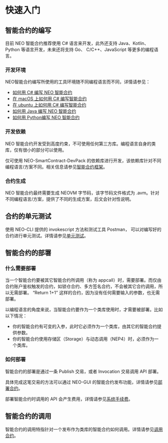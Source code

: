 # 快速入门

## 智能合约的编写

目前 NEO 智能合约推荐使用 C# 语言来开发，此外还支持 Java、Kotlin、Python 等语言开发，未来还将支持 Go、 C/C++、JavaScript 等更多的编程语言。

### 开发环境

NEO智能合约编写所使用的工具环境随不同编程语言而不同，详情请参见：

- [如何用 C# 编写 NEO 智能合约](getting-started-csharp.md)
- [在 macOS 上如何用 C# 编写智能合约](getting-started-csharp-mac.md)
- [在 ubuntu 上如何用 C# 编写智能合约](getting-started-csharp-ubuntu.md)
- [如何用 Java 编写 NEO 智能合约](getting-started-java.md)
- [如何用 Python编写 NEO 智能合约](getting-started-python.md)

### 开发依赖

NEO 智能合约开发受到高度约束，不可使用任何第三方库。编程语言自身的类库，仅有很小的部分可以使用。

仅可使用 NEO-SmartContract-DevPack 的依赖库进行开发，该依赖库针对不同编程语言/方案不同。相关信息请参见[智能合约框架](../reference/fw.md)。

### 合约生成

NEO 智能合约最终需要生成 NEOVM 字节码，该字节码文件格式为 .avm。针对不同编程语言/方案，提供了不同的生成方案，后文会针对性说明。

## 合约的单元测试

使用 NEO-CLI 提供的 invokescript 方法和测试工具 Postman， 可以对编写好的合约进行单元测试。详情请参见[单元测试](test.md)。

## 智能合约的部署

### 什么需要部署

当一个智能合约要被其它智能合约所调用（称为 appcall）时，需要部署。而仅由合约账户鉴权触发的合约，如锁仓合约、多方签名合约，不会被其它合约调用，所以无需部署。 “Return 1+1” 这样的合约，因为没有任何需要输入的参数，也无需部署。 

以编程语言的角度来说，当智能合约要作为一个类库使用时，才需要被部署。比如以下情况：

- 你的智能合约有可变的入参，此时它必须作为一个类库，由其它的智能合约提供参数。
- 你的智能合约使用存储区（Storage）与动态调用（NEP4）时，必须作为一个类库。


### 如何部署

智能合约的部署是通过一条 Publish 交易，或者 Invocation 交易调用 API 部署。

具体完成这笔交易的方法可以通过 NEO-GUI 的智能合约发布功能，详情请参见[部署合约](deploy-invoke.md)。

部署智能合约时调用的 API 会产生费用，详情请参见[系统手续费](../systemfees.md)。

## 智能合约的调用

智能合约的调用特指针对一个发布作为类库的智能合约如何调用。详情请参见[调用合约](call.md)。
